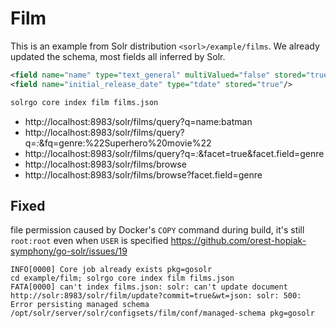# Film

This is an example from Solr distribution `<sorl>/example/films`.
We already updated the schema, most fields all inferred by Solr.

````xml
<field name="name" type="text_general" multiValued="false" stored="true" />
<field name="initial_release_date" type="tdate" stored="true"/>
```` 

````bash
solrgo core index film films.json
````

- http://localhost:8983/solr/films/query?q=name:batman
- http://localhost:8983/solr/films/query?q=*:*&fq=genre:%22Superhero%20movie%22
- http://localhost:8983/solr/films/query?q=*:*&facet=true&facet.field=genre
- http://localhost:8983/solr/films/browse
- http://localhost:8983/solr/films/browse?facet.field=genre

## Fixed

file permission caused by Docker's `COPY` command during build, it's still `root:root` even when `USER` is specified https://github.com/orest-hopiak-symphony/go-solr/issues/19

````log
INFO[0000] Core job already exists pkg=gosolr 
cd example/film; solrgo core index film films.json
FATA[0000] can't index films.json: solr: can't update document http://solr:8983/solr/film/update?commit=true&wt=json: solr: 500: Error persisting managed schema /opt/solr/server/solr/configsets/film/conf/managed-schema pkg=gosolr 
````